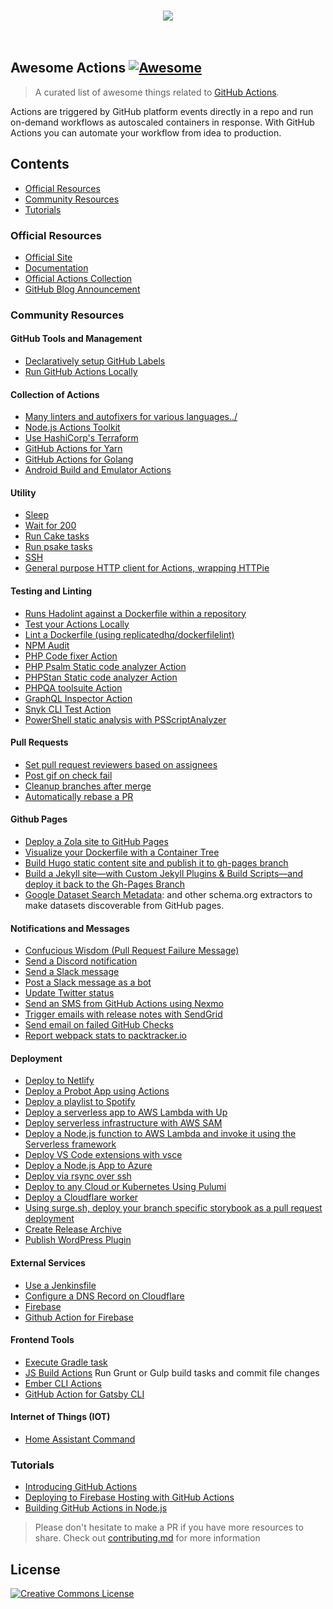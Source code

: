 <p align="center">
  <br>
    <img src="https://image.ibb.co/cZ1q5f/awesome-actions.jpg" />
  <br>
  <br>
  <br>
</p>

## Awesome Actions [![Awesome](https://cdn.rawgit.com/sindresorhus/awesome/d7305f38d29fed78fa85652e3a63e154dd8e8829/media/badge.svg)](https://github.com/sindresorhus/awesome)

> A curated list of awesome things related to [GitHub Actions](https://github.com/features/actions).

Actions are triggered by GitHub platform events directly in a repo and run on-demand workflows as autoscaled containers in response. With GitHub Actions you can automate your workflow from idea to production.

## Contents

 - [Official Resources](#official-resources)
 - [Community Resources](#community-resources)
 - [Tutorials](#tutorials)

### Official Resources

 - [Official Site](https://github.com/features/actions)
 - [Documentation](https://developer.github.com/actions/)
 - [Official Actions Collection](https://github.com/actions)
 - [GitHub Blog Announcement](https://blog.github.com/2018-10-17-action-demos/)

### Community Resources

#### GitHub Tools and Management

 - [Declaratively setup GitHub Labels](https://github.com/lannonbr/issue-label-manager-action)
 - [Run GitHub Actions Locally](https://github.com/nektos/act)

#### Collection of Actions

 - [Many linters and autofixers for various languages../](https://github.com/bltavares/actions)
 - [Node.js Actions Toolkit](https://github.com/JasonEtco/actions-toolkit)
 - [Use HashiCorp's Terraform](https://github.com/hashicorp/terraform-github-actions)
 - [GitHub Actions for Yarn](https://github.com/Borales/actions-yarn)
 - [GitHub Actions for Golang](https://github.com/cedrickring/golang-action)
 - [Android Build and Emulator Actions](https://github.com/vgaidarji/android-github-actions)

#### Utility

 - [Sleep](https://github.com/maddox/actions/tree/master/sleep)
 - [Wait for 200](https://github.com/maddox/actions/tree/master/wait-for-200)
 - [Run Cake tasks](https://github.com/gep13/cake-actions)
 - [Run psake tasks](https://github.com/devblackops/psake-github-actions)
 - [SSH](https://github.com/maddox/actions/tree/master/ssh)
 - [General purpose HTTP client for Actions, wrapping HTTPie](https://github.com/swinton/httpie-action)

#### Testing and Linting

 - [Runs Hadolint against a Dockerfile within a repository](https://github.com/burdzwastaken/hadolint-action)
 - [Test your Actions Locally](https://github.com/tschoffelen/gha)
 - [Lint a Dockerfile (using replicatedhq/dockerfilelint)](https://github.com/jwr0/dockerfile-linter-action)
 - [NPM Audit](https://github.com/JasonEtco/npm-audit-fix-action)
 - [PHP Code fixer Action](https://github.com/OskarStark/php-cs-fixer-ga)
 - [PHP Psalm Static code analyzer Action](https://github.com/mickaelandrieu/psalm-ga)
 - [PHPStan Static code analyzer Action](https://github.com/OskarStark/phpstan-ga)
 - [PHPQA toolsuite Action](https://github.com/mickaelandrieu/phpqa-ga)
 - [GraphQL Inspector Action](https://github.com/kamilkisiela/graphql-inspector)
 - [Snyk CLI Test Action](https://github.com/clarkio/snyk-cli-action)
 - [PowerShell static analysis with PSScriptAnalyzer](https://github.com/devblackops/github-action-psscriptanalyzer)

#### Pull Requests

 - [Set pull request reviewers based on assignees](https://github.com/pullreminders/assignee-to-reviewer-action)
 - [Post gif on check fail](https://github.com/jessfraz/shaking-finger-action)
 - [Cleanup branches after merge](https://github.com/jessfraz/branch-cleanup-action)
 - [Automatically rebase a PR](https://github.com/cirrus-actions/rebase)


#### Github Pages

 - [Deploy a Zola site to GitHub Pages](https://github.com/shalzz/zola-deploy-action)
 - [Visualize your Dockerfile with a Container Tree](https://www.github.com/vsoch/containertree)
 - [Build Hugo static content site and publish it to gh-pages branch](https://github.com/khanhicetea/gh-actions-hugo-deploy-gh-pages)
 - [Build a Jekyll site—with Custom Jekyll Plugins & Build Scripts—and deploy it back to the Gh-Pages Branch](https://github.com/BryanSchuetz/jekyll-deploy-gh-pages)
 - [Google Dataset Search Metadata](https://www.github.com/openschemas/extractors/): and other schema.org extractors to make datasets discoverable from GitHub pages.

#### Notifications and Messages

 - [Confucious Wisdom (Pull Request Failure Message)](https://github.com/vsoch/confucious-actions)
 - [Send a Discord notification](https://github.com/Ilshidur/action-discord)
 - [Send a Slack message](https://github.com/apex/actions/tree/master/slack)
 - [Post a Slack message as a bot](https://github.com/pullreminders/slack-action)
 - [Update Twitter status](https://github.com/xorilog/twitter-action)
 - [Send an SMS from GitHub Actions using Nexmo](https://github.com/nexmo-community/nexmo-sms-action)
 - [Trigger emails with release notes with SendGrid](https://github.com/bitoiu/release-notify-action)
 - [Send email on failed GitHub Checks](https://github.com/cirrus-actions/email)
 - [Report webpack stats to packtracker.io](https://github.com/packtracker/github-action)

#### Deployment

 - [Deploy to Netlify](https://github.com/netlify/actions)
 - [Deploy a Probot App using Actions](https://probot.github.io/docs/deployment/#github-actions)
 - [Deploy a playlist to Spotify](https://github.com/swinton/SpotHub)
 - [Deploy a serverless app to AWS Lambda with Up](https://github.com/apex/actions/tree/master/up)
 - [Deploy serverless infrastructure with AWS SAM](https://github.com/apex/actions/tree/master/aws/sam)
 - [Deploy a Node.js function to AWS Lambda and invoke it using the Serverless framework](https://github.com/swinton/serverless)
 - [Deploy VS Code extensions with vsce](https://github.com/lannonbr/vsce-action)
 - [Deploy a Node.js App to Azure](https://github.com/sdras/example-azure-node)
 - [Deploy via rsync over ssh](https://github.com/maxheld83/ghaction-rsync)
 - [Deploy to any Cloud or Kubernetes Using Pulumi](https://github.com/pulumi/actions)
 - [Deploy a Cloudflare worker](https://github.com/cpilsworth/cloudflare-worker-action)
 - [Using surge.sh, deploy your branch specific storybook as a pull request deployment](https://github.com/codeship/storybook-surge-github-action)
 - [Create Release Archive](https://github.com/lubusIN/actions/tree/master/archive)
 - [Publish WordPress Plugin](https://github.com/lubusIN/actions/tree/master/wordpress)

#### External Services

 - [Use a Jenkinsfile](https://github.com/jonico/jenkinsfile-runner-github-actions)
 - [Configure a DNS Record on Cloudflare](https://github.com/xorilog/cloudflare-dns-action)
 - [Firebase](https://github.com/natemoo-re/action-firebase)
 - [Github Action for Firebase](https://github.com/w9jds/firebase-action)

#### Frontend Tools

 - [Execute Gradle task](https://github.com/MrRamych/gradle-actions)
 - [JS Build Actions](https://github.com/elstudio/actions-js-build) Run Grunt or Gulp build tasks and commit file changes
 - [Ember CLI Actions](https://github.com/NuckChorris/ember-cli-actions)
 - [GitHub Action for Gatsby CLI](https://github.com/jzweifel/gatsby-cli-github-action)

#### Internet of Things (IOT)

 - [Home Assistant Command](https://github.com/maddox/actions/tree/master/home-assistant)

### Tutorials

 - [Introducing GitHub Actions](https://css-tricks.com/introducing-github-actions/)
 - [Deploying to Firebase Hosting with GitHub Actions](https://natemoo.re/posts/action-firebase)
 - [Building GitHub Actions in Node.js](https://jasonet.co/posts/building-github-actions-in-node/)

> Please don't hesitate to make a PR if you have more resources to share. Check out [contributing.md](contributing.md) for more information

## License

[![Creative Commons License](http://i.creativecommons.org/p/zero/1.0/88x31.png)](http://creativecommons.org/publicdomain/zero/1.0/)

